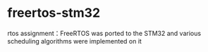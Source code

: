 # freertos-stm32
rtos assignment：FreeRTOS was ported to the STM32 and various scheduling algorithms were implemented on it

